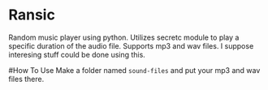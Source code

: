 # Ransic
Random music player using python. Utilizes secretc module to play a specific duration of the audio file. Supports mp3 and wav files. I suppose interesing stuff could be done using this.

#How To Use
Make a folder named `sound-files` and put your mp3 and wav files there.
